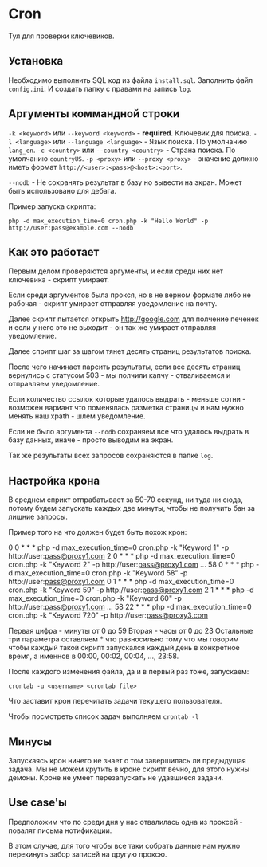 Cron
====

Тул для проверки ключевиков.

Установка
---------

Необходимо выполнить SQL код из файла `install.sql`.
Заполнить файл `config.ini`.
И создать папку с правами на запись `log`.

Аргументы коммандной строки
---------------------------

`-k <keyword>` или `--keyword <keyword>` - **required**. Ключевик для поиска.
`-l <language>` или `--language <language>` - Язык поиска. По умолчанию `lang_en`.
`-c <country>` или `--country <country>` - Страна поиска. По умолчанию `countryUS`.
`-p <proxy>` или `--proxy <proxy>` - значение должно иметь формат `http://<user>:<pass>@<host>:<port>`.

`--nodb` - Не сохранять результат в базу но вывести на экран. Может быть использовано для дебага.

Пример запуска скрипта:

    php -d max_execution_time=0 cron.php -k "Hello World" -p http://user:pass@example.com --nodb

Как это работает
----------------

Первым делом проверяются аргументы, и если среди них нет ключевика - скрипт умирает.

Если среди аргументов была прокся, но в не верном формате либо не рабочая - скрипт умирает отправляя уведомление на почту.

Далее скрипт пытается открыть http://google.com для полчение печенек и если у него это не выходит - он так же умирает отправляя уведомление.

Далее сприпт шаг за шагом тянет десять страниц результатов поиска.

После чего начинает парсить результаты, если все десять страниц вернулись с статусом 503 - мы полчили капчу - отваливаемся и отправляем уведомление.

Если количество ссылок которые удалось выдрать - меньше сотни - возможен вариант что поменялась разметка страницы и нам нужно менять наш xpath - шлем уведомление.

Если не было аргумента `--nodb` сохраняем все что удалось выдрать в базу данных, иначе - просто выводим на экран.

Так же результаты всех запросов сохраняются в папке `log`.

Настройка крона
---------------

В среднем сприкт отпрабатывает за 50-70 секунд, ни туда ни сюда, потому будем запускать каждых две минуты, чтобы не получить бан за лишние запросы.

Пример того на что должен будет быть похож крон:

0 0 * * * php -d max_execution_time=0 cron.php -k "Keyword 1" -p http://user:pass@proxy1.com
2 0 * * * php -d max_execution_time=0 cron.php -k "Keyword 2" -p http://user:pass@proxy1.com
...
58 0 * * * php -d max_execution_time=0 cron.php -k "Keyword 58" -p http://user:pass@proxy1.com
0 1 * * * php -d max_execution_time=0 cron.php -k "Keyword 59" -p http://user:pass@proxy1.com
2 1 * * * php -d max_execution_time=0 cron.php -k "Keyword 60" -p http://user:pass@proxy1.com
...
58 22 * * * php -d max_execution_time=0 cron.php -k "Keyword 720" -p http://user:pass@proxy3.com

Первая цифра - минуты от 0 до 59
Вторая - часы от 0 до 23
Остальные три параметра оставляем * что равносильно тому что мы говорим чтобы каждый такой скрипт запускался каждый день в конкретное время, а именнов в 00:00, 00:02, 00:04, ..., 23:58.

После каждого изменения файла, да и в первый раз тоже, запускаем:

    crontab -u <username> <crontab file>

Что заставит крон перечитать задачи текущего пользователя.

Чтобы посмотреть список задач выполняем `crontab -l`

Минусы
------

Запускаясь крон ничего не знает о том завершилась ли предыдущая задача.
Мы не можем крутить в кроне скрипт вечно, для этого нужны демоны.
Кроне не умеет перезапускать не удавшиеся задачи.

Use case'ы
----------

Предположим что по среди дня у нас отвалилась одна из проксей - повалят письма нотификации.

В этом случае, для того чтобы все таки собрать данные нам нужно перекинуть забор записей на другую проксю.
